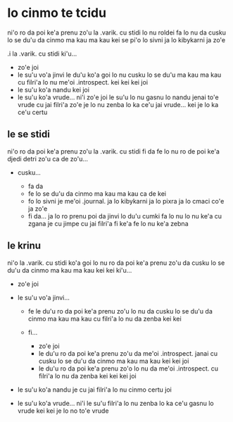 # lo cinmo te tcidu
ni'o ro da poi ke'a prenu zo'u la .varik. cu stidi lo nu roldei fa lo nu da cusku lo se du'u da cinmo ma kau ma kau kei se pi'o lo sivni ja lo kibykarni ja zo'e

.i la .varik. cu stidi ki'u...

* zo'e joi
* le su'u vo'a jinvi le du'u ko'a goi lo nu cusku lo se du'u ma kau ma kau cu filri'a lo nu me'oi .introspect. kei kei kei joi
* le su'u ko'a nandu kei joi
* le su'u ko'a vrude... ni'i zo'e joi le su'u lo nu gasnu lo nandu jenai to'e vrude cu jai filri'a zo'e je lo nu zenba lo ka ce'u jai vrude... kei je lo ka ce'u certu

## le se stidi
ni'o ro da poi ke'a prenu zo'u la .varik. cu stidi fi da fe lo nu ro de poi ke'a djedi detri zo'u ca de zo'u...

* cusku...

  * fa da
  * fe lo se du'u da cinmo ma kau ma kau ca de kei
  * fo lo sivni je me'oi .journal. ja lo kibykarni ja lo pixra ja lo cmaci co'e ja zo'e
  * fi da... ja lo ro prenu poi da jinvi lo du'u cumki fa lo nu lo nu ke'a cu zgana je cu jimpe cu jai filri'a fi ke'a fe lo nu ke'a zebna

## le krinu
ni'o la .varik. cu stidi ko'a goi lo nu ro da poi ke'a prenu zo'u da cusku lo se du'u da cinmo ma kau ma kau kei kei ki'u...

* zo'e joi
* le su'u vo'a jinvi...

  * fe le du'u ro da poi ke'a prenu zo'u lo nu da cusku lo se du'u da cinmo ma kau ma kau cu filri'a lo nu da zenba kei kei
  * fi...

    * zo'e joi
    * le du'u ro da poi ke'a prenu zo'u da me'oi .introspect. janai cu cusku lo se du'u da cinmo ma kau ma kau kei kei joi
    * le du'u ro da poi ke'a prenu zo'o lo nu da me'oi .introspect. cu filri'a lo nu da zenba kei kei kei joi

* le su'u ko'a nandu je cu jai filri'a lo nu cinmo certu joi
* le su'u ko'a vrude... ni'i le su'u filri'a lo nu zenba lo ka ce'u gasnu lo vrude kei kei je lo no to'e vrude
